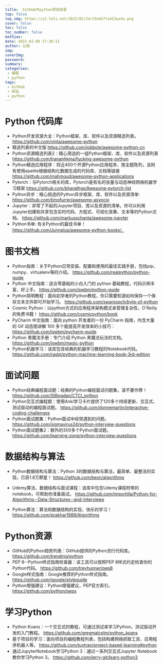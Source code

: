 ```yaml
---
title:  GitHub中python项目收录
top: false
top_img: https://s2.loli.net/2022/02/24/C9sAG7taXI3wz4u.png
cover: false
toc: false
toc_number: false
mathjax:
date: 2022-02-08 17:20:11
author: 以西
img:
coverImg:
password:
summary:
categories: 
 - 编程
 - python
tags: 
 - GitHub
 - 网站
 - python
---
```


# Python 代码库

 - Python开发资源大全：Python框架、库、软件以及资源精选列表。
https://github.com/vinta/awesome-python
 - 精选列表的中文版
https://github.com/jobbole/awesome-python-cn
 - Python资源精选列表2：精心筛选的一组Python框架、库、软件以及资源列表 
https://github.com/trananhkma/fucking-awesome-python
 - Python精选应用程序：将近400个开源Python应用程序，按主题陈列，且附有使用apatite根据结构化数据生成的代码库、文档等链接
https://github.com/mahmoud/awesome-python-applications
 - Pytorch：与Pytorch相关的库，Pytorch是有名的张量与动态神经网络机器学习框架 
https://github.com/bharathgs/Awesome-pytorch-list
 - Python异步：精心挑选的Python异步框架、库、软件以及资源清单: 
https://github.com/timofurrer/awesome-asyncio
 - Jupyter：非常了不起的Jupyter项目、库以及资源的清单。你可以利用Jupyter创建和共享包含实时代码、方程式、可视化效果、文本等的Python文档。
https://github.com/markusschanta/awesome-jupyter
 - Python书单: 有关Python的最佳书单！
https://github.com/Junnplus/awesome-python-books）

# 图书文档

 - Python指南：关于Python日常安装、配置和使用的最佳实践手册，包括pip、numpy、virtualenv等的介绍。
https://github.com/realpython/python-guide
 - Python 中文指南：适合零基础的小白入门的 python 基础教程，代码示例丰富，好上手。
https://github.com/iswbm/python-guide
 - Python简明教程：面向初学者的Python教程，你只需要知道如何保存一个保存文本文件即可开始学习。
https://github.com/swaroopch/byte-of-python
 - Cosmic Python：以python方式的应用程序架构模式来管理复杂性，O'Reilly的免费书籍！
https://github.com/cosmicpython/book
 - PyCharm 中文指南：面向 python 开发者的一份 PyCharm 指南，内含大量的 Gif 动态图讲解 100 多个能提高开发效率的小技巧：
https://github.com/iswbm/pycharm-guide
 - Python 黑魔法手册：专门介绍 Python 黑魔法玩法的文档。
https://github.com/iswbm/magic-python
 - Python机器学习：该库包含经典的机器学习教程的Notebook代码。
https://github.com/rasbt/python-machine-learning-book-3rd-edition

# 面试问题

 - Python经典编程面试题：经典的Python编程面试问题集，请不要作弊！
https://github.com/StBogdan/CTCI_python
 - Python交互式编程题：使用Anki学习卡片提供了120多个持续更新、交互式、测试驱动的编程面试题。
https://github.com/donnemartin/interactive-coding-challenges
 - Python面试题集：Python面试中经常遇到的问题。
https://github.com/sigmavirus24/python-interview-questions
 - Python面试题集2：额外的300多个Python面试题。
https://github.com/learning-zone/python-interview-questions

# 数据结构与算法

 - Python数据结构与算法：Python 3的数据结构与算法，最简单、最整洁的实现，已获1.8万颗星！
    https://github.com/keon/algorithms

 - Udemy算法、数据结构与面试课程：该库中包含Udemy课程附带的notebook，可帮助你准备面试。
    https://github.com/jmportilla/Python-for-Algorithms--Data-Structures--and-Interviews

 - Python算法：算法和数据结构的实现，快乐的学习！
    https://github.com/prakhar1989/Algorithms

# Python资源

 - GitHub的Python趋势列表：GitHub提供的Python流行代码库。
https://github.com/trending/python
 - PEP 8--Python样式指南检查器：该工具可以按照PEP 8样式约定检查你的Python代码。
https://github.com/treyhunner/pep8
 - Google样式指南：Google推荐的Python样式指南。
https://github.com/google/styleguide
 - Python增强建议：Python增强建议，PEP官方索引。
https://github.com/python/peps

# 学习Python

 - Python Koans：一个交互式的教程，可通过测试来学习Python，测试驱动开发的入门教程。
https://github.com/gregmalcolm/python_koans
 - 基于项目的学习：面向项目的编程教程列表，包括构建网络抓取工具、应用程序机器人等。
https://github.com/tuvtran/project-based-learning#python
 - 通过JupyterNotebook学习Python 3：通过一系列交互式Jupyter Notebook教你学习Python 3。
https://github.com/jerry-git/learn-python3



